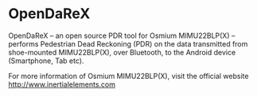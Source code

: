 # OpenDaReX

OpenDaReX – an open source PDR tool for Osmium MIMU22BLP(X) – performs Pedestrian Dead Reckoning (PDR) on the data transmitted from shoe-mounted MIMU22BLP(X), over Bluetooth, to the Android device (Smartphone, Tab etc). 

For more information of Osmium MIMU22BLP(X), visit the official website http://www.inertialelements.com



